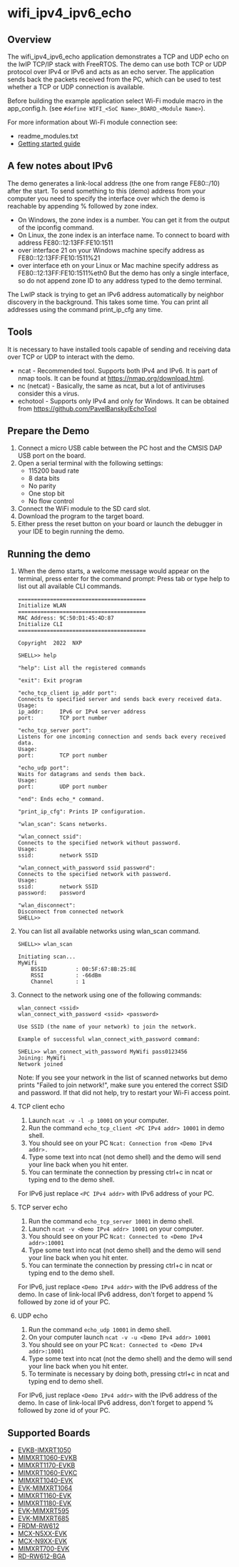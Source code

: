 # wifi_ipv4_ipv6_echo

## Overview
The wifi_ipv4_ipv6_echo application demonstrates a TCP and UDP echo on the lwIP TCP/IP stack with FreeRTOS.
The demo can use both TCP or UDP protocol over IPv4 or IPv6 and acts as an echo server. The application sends back
the packets received from the PC, which can be used to test whether a TCP or UDP connection is available.

Before building the example application select Wi-Fi module macro in the app_config.h. 
(see `#define WIFI_<SoC Name>_BOARD_<Module Name>`).

For more information about Wi-Fi module connection see:
- readme_modules.txt
- [Getting started guide](https://www.nxp.com/document/guide/getting-started-with-nxp-wi-fi-modules-using-i-mx-rt-platform:GS-WIFI-MODULES-IMXRT-PLATFORM)

## A few notes about IPv6
The demo generates a link-local address (the one from range FE80::/10) after the start. To send something to this (demo) address
from your computer you need to specify the interface over which the demo is reachable by appending % followed by zone index.
- On Windows, the zone index is a number. You can get it from the output of the ipconfig command.
- On Linux, the zone index is an interface name.
To connect to board with address FE80::12:13FF:FE10:1511
- over interface 21 on your Windows machine specify address as FE80::12:13FF:FE10:1511%21
- over interface eth on your Linux or Mac machine specify address as FE80::12:13FF:FE10:1511%eth0
But the demo has only a single interface, so do not append zone ID to any address typed to the demo terminal.

The LwIP stack is trying to get an IPv6 address automatically by neighbor discovery in the background.
This takes some time. You can print all addresses using the command print_ip_cfg any time.

## Tools
It is necessary to have installed tools capable of sending and receiving data over TCP or UDP to interact with the demo.
- ncat - Recommended tool. Supports both IPv4 and IPv6. It is part of nmap tools. It can be found at https://nmap.org/download.html.
- nc (netcat) - Basically, the same as ncat, but a lot of antiviruses consider this a virus.
- echotool - Supports only IPv4 and only for Windows. It can be obtained from https://github.com/PavelBansky/EchoTool

## Prepare the Demo
    
1.  Connect a micro USB cable between the PC host and the CMSIS DAP USB port on the board.
2.  Open a serial terminal with the following settings:
    - 115200 baud rate
    - 8 data bits
    - No parity
    - One stop bit
    - No flow control
3.  Connect the WiFi module to the SD card slot.
4.  Download the program to the target board.
5.  Either press the reset button on your board or launch the debugger in your IDE to begin running the demo.

## Running the demo

1.  When the demo starts, a welcome message would appear on the terminal, press enter for the command prompt:
    Press tab or type help to list out all available CLI commands.
    ~~~~~~~~~~~~~~~~~~~~~~~~~~~~~~~~~~~
    ========================================
    Initialize WLAN
    ========================================
    MAC Address: 9C:50:D1:45:4D:87
    Initialize CLI
    ========================================

    Copyright  2022  NXP

    SHELL>> help

    "help": List all the registered commands

    "exit": Exit program

    "echo_tcp_client ip_addr port":
    Connects to specified server and sends back every received data.
    Usage:
    ip_addr:     IPv6 or IPv4 server address
    port:        TCP port number

    "echo_tcp_server port":
    Listens for one incoming connection and sends back every received data.
    Usage:
    port:        TCP port number

    "echo_udp port":
    Waits for datagrams and sends them back.
    Usage:
    port:        UDP port number

    "end": Ends echo_* command.

    "print_ip_cfg": Prints IP configuration.

    "wlan_scan": Scans networks.

    "wlan_connect ssid":
    Connects to the specified network without password.
    Usage:
    ssid:        network SSID

    "wlan_connect_with_password ssid password":
    Connects to the specified network with password.
    Usage:
    ssid:        network SSID
    password:    password

    "wlan_disconnect":
    Disconnect from connected network
    SHELL>>
    ~~~~~~~~~~~~~~~~~~~~~~~~~~~~~~~~~~~

2.  You can list all available networks using wlan_scan command.
    ~~~~~~~~~~~~~~~~~~~~~~~~~~~~~~~~~~~
    SHELL>> wlan_scan

    Initiating scan...
    MyWifi
        BSSID         : 00:5F:67:8B:25:8E
        RSSI          : -66dBm
        Channel       : 1
    ~~~~~~~~~~~~~~~~~~~~~~~~~~~~~~~~~~~

3.  Connect to the network using one of the following commands:
    ~~~~~~~~~~~~~~~~~~~~~~~~~~~~~~~~~~~
    wlan_connect <ssid>
    wlan_connect_with_password <ssid> <password>

    Use SSID (the name of your network) to join the network.

    Example of successful wlan_connect_with_password command:	

    SHELL>> wlan_connect_with_password MyWifi pass0123456
    Joining: MyWifi
    Network joined
    ~~~~~~~~~~~~~~~~~~~~~~~~~~~~~~~~~~~
    
    Note: If you see your network in the list of scanned networks but demo 
    prints "Failed to join network!", make sure you entered the correct SSID and password.
    If that did not help, try to restart your Wi-Fi access point.

4.  TCP client echo

    1. Launch `ncat -v -l -p 10001` on your computer.
    2. Run the command `echo_tcp_client <PC IPv4 addr> 10001` in demo shell.
    3. You should see on your PC `Ncat: Connection from <Demo IPv4 addr>.`
    4. Type some text into ncat (not demo shell) and the demo will send your line back
       when you hit enter.
    5. You can terminate the connection by pressing ctrl+c in ncat or typing end to the demo shell.
    
    For IPv6 just replace `<PC IPv4 addr>` with IPv6 address of your PC.
    
5.  TCP server echo

    1. Run the command `echo_tcp_server 10001` in demo shell.
    2. Launch `ncat -v <Demo IPv4 addr> 10001` on your computer.
    3. You should see on your PC `Ncat: Connected to <Demo IPv4 addr>:10001`
    4. Type some text into ncat (not demo shell) and the demo will send your line back
       when you hit enter.
    5. You can terminate the connection by pressing ctrl+c in ncat or typing end to the demo shell.
    
    For IPv6, just replace `<Demo IPv4 addr>` with the IPv6 address of the demo. In case of
    link-local IPv6 address, don't forget to append % followed by zone id of your PC.
    
6.  UDP echo

    1. Run the command `echo_udp 10001` in demo shell.
    2. On your computer launch `ncat -v -u <Demo IPv4 addr> 10001`
    3. You should see on your PC `Ncat: Connected to <Demo IPv4 addr>:10001`
    4. Type some text into ncat (not the demo shell) and the demo will send your line back
       when you hit enter.
    5. To terminate is necessary by doing both, pressing ctrl+c in ncat and typing end to demo shell.
    
    For IPv6, just replace `<Demo IPv4 addr>` with the IPv6 address of the demo. In case of
    link-local IPv6 address, don't forget to append % followed by zone id of your PC.

## Supported Boards
- [EVKB-IMXRT1050](../../_boards/evkbimxrt1050/wifi_examples/common/wifi_examples_readme.md)
- [MIMXRT1060-EVKB](../../_boards/evkbmimxrt1060/wifi_examples/common/wifi_examples_readme.md)
- [MIMXRT1170-EVKB](../../_boards/evkbmimxrt1170/wifi_examples/common/wifi_examples_readme.md)
- [MIMXRT1060-EVKC](../../_boards/evkcmimxrt1060/wifi_examples/common/wifi_examples_readme.md)
- [MIMXRT1040-EVK](../../_boards/evkmimxrt1040/wifi_examples/common/wifi_examples_readme.md)
- [EVK-MIMXRT1064](../../_boards/evkmimxrt1064/wifi_examples/common/wifi_examples_readme.md)
- [MIMXRT1160-EVK](../../_boards/evkmimxrt1160/wifi_examples/common/wifi_examples_readme.md)
- [MIMXRT1180-EVK](../../_boards/evkmimxrt1180/wifi_examples/common/wifi_examples_readme.md)
- [EVK-MIMXRT595](../../_boards/evkmimxrt595/wifi_examples/common/wifi_examples_readme.md)
- [EVK-MIMXRT685](../../_boards/evkmimxrt685/wifi_examples/common/wifi_examples_readme.md)
- [FRDM-RW612](../../_boards/frdmrw612/wifi_examples/common/wifi_examples_readme.md)
- [MCX-N5XX-EVK](../../_boards/mcxn5xxevk/wifi_examples/common/wifi_examples_readme.md)
- [MCX-N9XX-EVK](../../_boards/mcxn9xxevk/wifi_examples/common/wifi_examples_readme.md)
- [MIMXRT700-EVK](../../_boards/mimxrt700evk/wifi_examples/common/wifi_examples_readme.md)
- [RD-RW612-BGA](../../_boards/rdrw612bga/wifi_examples/common/wifi_examples_readme.md)
